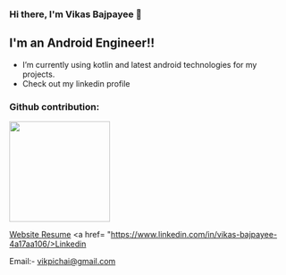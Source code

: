 ### Hi there, I'm Vikas Bajpayee 👋

## I'm an Android Engineer!!

- I’m currently using kotlin and latest android technologies for my projects.
- Check out my linkedin profile

### Github contribution:


<img height="180em" src="https://github-readme-stats.vercel.app/api?username=vikasmain&show_icons=true&hide_border=true&&count_private=true&include_all_commits=true" />


<a href = "https://vikasmain.github.io/"> Website </a>
<a href= "https://drive.google.com/file/d/1gjrqC2RnB9LWq2X-L3qNm1lUoA30m0he/view"> Resume</a>
<a href= "https://www.linkedin.com/in/vikas-bajpayee-4a17aa106/>Linkedin</a>

Email:- vikpichai@gmail.com
